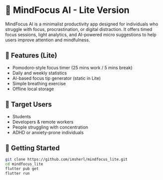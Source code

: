 # 🧠 MindFocus AI - Lite Version

MindFocus AI is a minimalist productivity app designed for individuals who struggle with focus, procrastination, or digital distraction. It offers timed focus sessions, light analytics, and AI-powered micro suggestions to help users improve attention and mindfulness.

## 🎯 Features (Lite)

- Pomodoro-style focus timer (25 mins work / 5 mins break)
- Daily and weekly statistics
- AI-based focus tip generator (static in Lite)
- Simple breathing exercise
- Offline local storage

## 📌 Target Users

- Students
- Developers & remote workers
- People struggling with concentration
- ADHD or anxiety-prone individuals

## 🚀 Getting Started

```bash
git clone https://github.com/imsherl/mindfocus_lite.git
cd mindfocus_lite
flutter pub get
flutter run
```
